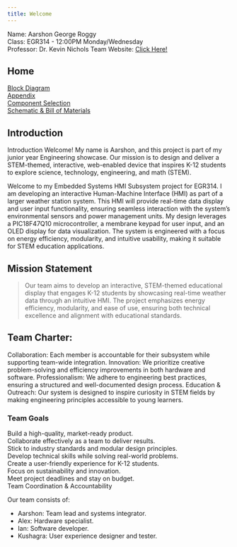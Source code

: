 ```yaml
---
title: Welcome
---
```


Name: Aarshon George Roggy  
Class: EGR314 - 12:00PM Monday/Wednesday  
Professor: Dr. Kevin Nichols
Team Website: [Click Here!](https://egr314-2025-s-306.github.io/EGR314-Team306/)

## Home

[Block Diagram](./block-diagram.md)  
[Appendix](./index.html)  
[Component Selection](./component-selection.md)  
[Schematic & Bill of Materials](./schematic.md)

## Introduction
Introduction
Welcome! My name is Aarshon, and this project is part of my junior year Engineering showcase. Our mission is to design and deliver a STEM-themed, interactive, web-enabled device that inspires K-12 students to explore science, technology, engineering, and math (STEM).  

Welcome to my Embedded Systems HMI Subsystem project for EGR314. I am developing an interactive Human-Machine Interface (HMI) as part of a larger weather station system. This HMI will provide real-time data display and user input functionality, ensuring seamless interaction with the system’s environmental sensors and power management units.
My design leverages a PIC18F47Q10 microcontroller, a membrane keypad for user input, and an OLED display for data visualization. The system is engineered with a focus on energy efficiency, modularity, and intuitive usability, making it suitable for STEM education applications.

## Mission Statement

> Our team aims to develop an interactive, STEM-themed educational display that engages K-12 students by showcasing real-time weather data through an intuitive HMI. The project emphasizes energy efficiency, modularity, and ease of use, ensuring both technical excellence and alignment with educational standards.

## Team Charter:

Collaboration: Each member is accountable for their subsystem while supporting team-wide integration.
Innovation: We prioritize creative problem-solving and efficiency improvements in both hardware and software.
Professionalism: We adhere to engineering best practices, ensuring a structured and well-documented design process.
Education & Outreach: Our system is designed to inspire curiosity in STEM fields by making engineering principles accessible to young learners.  


### Team Goals

Build a high-quality, market-ready product.  
Collaborate effectively as a team to deliver results.  
Stick to industry standards and modular design principles.  
Develop technical skills while solving real-world problems.  
Create a user-friendly experience for K-12 students.  
Focus on sustainability and innovation.  
Meet project deadlines and stay on budget.  
Team Coordination & Accountability

Our team consists of:  

- Aarshon: Team lead and systems integrator.
- Alex: Hardware specialist.
- Ian: Software developer.
- Kushagra: User experience designer and tester.

